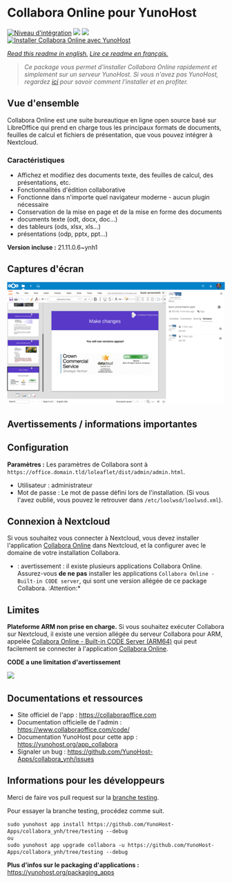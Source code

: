 # Collabora Online pour YunoHost

[![Niveau d'intégration](https://dash.yunohost.org/integration/collabora.svg)](https://dash.yunohost.org/appci/app/collabora) ![](https://ci-apps.yunohost.org/ci/badges/collabora.status.svg) ![](https://ci-apps.yunohost.org/ci/badges/collabora.maintain.svg)  
[![Installer Collabora Online avec YunoHost](https://install-app.yunohost.org/install-with-yunohost.svg)](https://install-app.yunohost.org/?app=collabora)

*[Read this readme in english.](./README.md)*
*[Lire ce readme en français.](./README_fr.md)*

> *Ce package vous permet d'installer Collabora Online rapidement et simplement sur un serveur YunoHost.
Si vous n'avez pas YunoHost, regardez [ici](https://yunohost.org/#/install) pour savoir comment l'installer et en profiter.*

## Vue d'ensemble

Collabora Online est une suite bureautique en ligne open source basé sur LibreOffice qui prend en charge tous les principaux formats de documents, feuilles de calcul et fichiers de présentation, que vous pouvez intégrer à Nextcloud.

### Caractéristiques

- Affichez et modifiez des documents texte, des feuilles de calcul, des présentations, etc.
- Fonctionnalités d'édition collaborative
- Fonctionne dans n'importe quel navigateur moderne - aucun plugin nécessaire
- Conservation de la mise en page et de la mise en forme des documents
- documents texte (odt, docx, doc…)
- des tableurs (ods, xlsx, xls…)
- présentations (odp, pptx, ppt…)

**Version incluse :** 21.11.0.6~ynh1



## Captures d'écran

![](./doc/screenshots/Collabora_Online_-_versions_integration.png)

## Avertissements / informations importantes

## Configuration

**Paramètres :**
Les paramètres de Collabora sont à `https://office.domain.tld/loleaflet/dist/admin/admin.html`.

- Utilisateur : administrateur
- Mot de passe : Le mot de passe défini lors de l'installation. (Si vous l'avez oublié, vous pouvez le retrouver dans `/etc/loolwsd/loolwsd.xml`).

## Connexion à Nextcloud

Si vous souhaitez vous connecter à Nextcloud, vous devez installer l'application [Collabora Online](https://apps.nextcloud.com/apps/richdocuments) dans Nextcloud, et la configurer avec le domaine de votre installation Collabora.

* : avertissement : il existe plusieurs applications Collabora Online. Assurez-vous **de ne pas** installer les applications `Collabora Online - Built-in CODE server`, qui sont une version allégée de ce package Collabora. :Attention:*

## Limites

**Plateforme ARM non prise en charge.** Si vous souhaitez exécuter Collabora sur Nextcloud, il existe une version allégée du serveur Collabora pour ARM, appelée [Collabora Online - Built-in CODE Server (ARM64)](https://apps.nextcloud.com/apps/richdocumentscode_arm64) qui peut facilement se connecter à l'application [Collabora Online](https://apps.nextcloud.com/apps/richdocuments).

**CODE a une limitation d'avertissement**

![](https://www.libreoffice.org/assets/Uploads/LibreOffice-Online-limit.png)

## Documentations et ressources

* Site officiel de l'app : https://collaboraoffice.com
* Documentation officielle de l'admin : https://www.collaboraoffice.com/code/
* Documentation YunoHost pour cette app : https://yunohost.org/app_collabora
* Signaler un bug : https://github.com/YunoHost-Apps/collabora_ynh/issues

## Informations pour les développeurs

Merci de faire vos pull request sur la [branche testing](https://github.com/YunoHost-Apps/collabora_ynh/tree/testing).

Pour essayer la branche testing, procédez comme suit.
```
sudo yunohost app install https://github.com/YunoHost-Apps/collabora_ynh/tree/testing --debug
ou
sudo yunohost app upgrade collabora -u https://github.com/YunoHost-Apps/collabora_ynh/tree/testing --debug
```

**Plus d'infos sur le packaging d'applications :** https://yunohost.org/packaging_apps